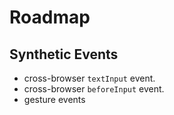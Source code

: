 # Roadmap

## Synthetic Events

- cross-browser `textInput` event.
- cross-browser `beforeInput` event.
- gesture events
